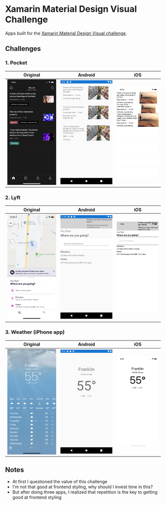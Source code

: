 # Xamarin Material Design Visual Challenge

Apps built for the [Xamarin Material Design Visual challenge](https://devblogs.microsoft.com/xamarin/visual-challenge-conquered/).

## Challenges

### 1. Pocket

Original | Android | iOS
--- | --- | ---
![](./screenshots/pocket-original.jpeg) | ![](./screenshots/pocket-android.png) | ![](./screenshots/pocket-ios.png)

### 2. Lyft

Original | Android | iOS
--- | --- | ---
![](./screenshots/lyft-original.jpeg) | ![](./screenshots/lyft-android.png) | ![](./screenshots/lyft-ios.png)

### 3. Weather (iPhone app)

Original | Android | iOS
--- | --- | ---
![](./screenshots/weather-original.jpeg) | ![](./screenshots/weather-android.png) | ![](./screenshots/weather-ios.png)

## Notes

- At first I questioned the value of this challenge
- I'm not that good at frontend styling, why should I invest time in this?
- But after doing three apps, I realized that repetition is the key to getting good at frontend styling

